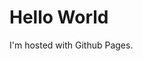 <body>
<h1>Hello World</h1>
<p>I'm hosted with Github Pages.</p>
</body>
<theme: jekyll-theme-cayman>
